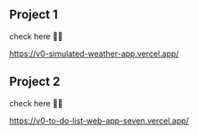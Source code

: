 ## Project 1

check here 🛑🛑

https://v0-simulated-weather-app.vercel.app/

## Project 2

check here 🛑🛑

https://v0-to-do-list-web-app-seven.vercel.app/
